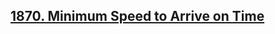 ## [1870. Minimum Speed to Arrive on Time](https://leetcode.com/problems/minimum-speed-to-arrive-on-time/)
